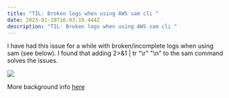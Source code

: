 ```yaml
---
title: "TIL: Broken logs when using AWS sam cli "
date: 2023-01-28T16:03:19.444Z
description: "TIL: Broken logs when using AWS sam cli "
---
```

I have had this issue for a while with broken/incomplete logs when using sam (see below). I found that adding 2>&1 | tr "\r" "\n" to the sam command solves the issues. 

![](/img/screenshot_2022-12-01_at_09.45.05.png)

More background info [here](https://github.com/aws/aws-sam-cli/issues/1359)